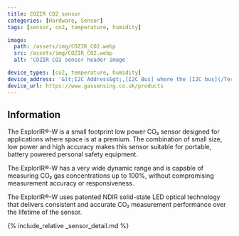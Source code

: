```yaml
---
title: COZIR CO2 sensor
categories: [Hardware, Sensor]
tags: [sensor, co2, temperature, humidity]

image:
  path: /assets/img/COZIR_CO2.webp
  src: /assets/img/COZIR_CO2.webp
  alt: 'COZIR CO2 sensor header image'

device_types: [co2, temperature, humidity]
device_address: '&lt;I2C Address&gt;,[I2C Bus] where the [I2C bus](/TerrariumPI/hardware#i2c-bus) is optional<br />Ex: `0x3f`'
device_url: https://www.gassensing.co.uk/products
---
```


## Information

The ExplorIR®-W is a small footprint low power CO₂ sensor designed for applications where space is at a premium. The combination of small size, low power and high accuracy makes this sensor suitable for portable, battery powered personal safety equipment.

The ExplorIR®-W has a very wide dynamic range and is capable of measuring CO₂ gas concentrations up to 100%, without compromising measurement accuracy or responsiveness.

The ExplorIR®-W uses patented NDIR solid-state LED optical technology that delivers consistent and accurate CO₂ measurement performance over the lifetime of the sensor.

{% include_relative _sensor_detail.md %}

